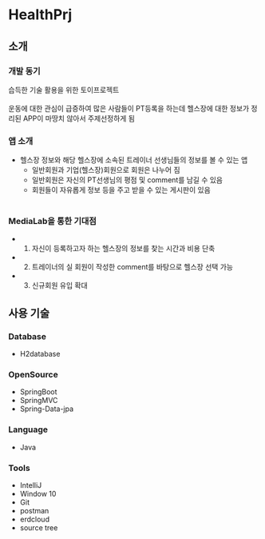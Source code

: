 # HealthPrj

## 소개

### 개발 동기

습득한 기술 활용을 위한 토이프로젝트<br><br>
운동에 대한 관심이 급증하여 많은 사람들이 PT등록을 하는데 헬스장에 대한 정보가 정리된 APP이 마땅치 않아서 주제선정하게 됨<br>
  
### 앱 소개
  
- 헬스장 정보와 해당 헬스장에 소속된 트레이너 선생님들의 정보를 볼 수 있는 앱<br>
  - 일반회원과 기업(헬스장)회원으로 회원은 나누어 짐<br>
  - 일반회원은 자신의 PT선생님의 평점 및 comment를 남길 수 있음<br>
  - 회원들이 자유롭게 정보 등을 주고 받을 수 있는 게시판이 있음<br><br>
  
### MediaLab을 통한 기대점

  - 1. 자신이 등록하고자 하는 헬스장의 정보를 찾는 시간과 비용 단축<br>
  - 2. 트레이너의 실 회원이 작성한 comment를 바탕으로 헬스장 선택 가능<br>
  - 3. 신규회원 유입 확대<br>
  
  
## 사용 기술

### Database

- H2database

### OpenSource

- SpringBoot
- SpringMVC
- Spring-Data-jpa

### Language

- Java

### Tools

- IntelliJ
- Window 10
- Git
- postman
- erdcloud
- source tree
